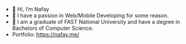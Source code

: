 - 👋 Hi, I’m Nafay
- 👀 I have a passion in Web/Mobile Developing for some reason.
- 🌱 I am a graduate of FAST National University and have a degree in Bachelors of Computer Science.
- Portfolio: https://nafay.me/
